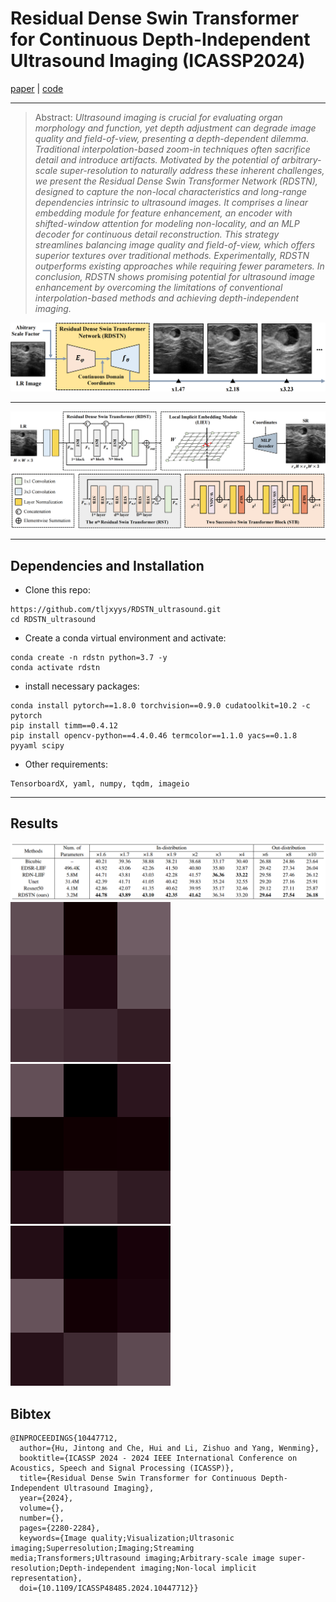 # Residual Dense Swin Transformer for Continuous Depth-Independent Ultrasound Imaging (ICASSP2024)
[paper](https://ieeexplore.ieee.org/document/10447712) | [code](https://github.com/tljxyys/RDSTN_ultrasound)
***
>Abstract: _Ultrasound imaging is crucial for evaluating organ morphology and function, yet depth adjustment can degrade image quality and field-of-view, presenting a depth-dependent dilemma. 
Traditional interpolation-based zoom-in techniques often sacrifice detail and introduce artifacts. Motivated by the potential of arbitrary-scale super-resolution to naturally address these 
inherent challenges, we present the Residual Dense Swin Transformer Network (RDSTN), designed to capture the non-local characteristics and long-range dependencies intrinsic to ultrasound images.
It comprises a linear embedding module for feature enhancement, an encoder with shifted-window attention for modeling non-locality, and an MLP decoder for continuous detail reconstruction. 
This strategy streamlines balancing image quality and field-of-view, which offers superior textures over traditional methods. Experimentally, RDSTN outperforms existing approaches while requiring 
fewer parameters. In conclusion, RDSTN shows promising potential for ultrasound image enhancement by overcoming the limitations of conventional interpolation-based methods and achieving depth-independent imaging._
>
![image](https://github.com/tljxyys/RDSTN_ultrasound/blob/main/fig/Figure%201.png)
***
![image](https://github.com/tljxyys/RDSTN_ultrasound/blob/main/fig/Figure%202.png)
***
## Dependencies and Installation
* Clone this repo:
```
https://github.com/tljxyys/RDSTN_ultrasound.git
cd RDSTN_ultrasound
```
* Create a conda virtual environment and activate:
```
conda create -n rdstn python=3.7 -y
conda activate rdstn
```
* install necessary packages:
```
conda install pytorch==1.8.0 torchvision==0.9.0 cudatoolkit=10.2 -c pytorch
pip install timm==0.4.12
pip install opencv-python==4.4.0.46 termcolor==1.1.0 yacs==0.1.8 pyyaml scipy
```
* Other requirements:
```
TensorboardX, yaml, numpy, tqdm, imageio
```
***
## Results
![image](https://github.com/tljxyys/RDSTN_ultrasound/blob/main/fig/Figure%203.png)
![gif](https://github.com/tljxyys/RDSTN_ultrasound/blob/main/fig/1215.gif) ![gif](https://github.com/tljxyys/RDSTN_ultrasound/blob/main/fig/1220.gif) ![gif](https://github.com/tljxyys/RDSTN_ultrasound/blob/main/fig/1222.gif) 


## Bibtex
```
@INPROCEEDINGS{10447712,
  author={Hu, Jintong and Che, Hui and Li, Zishuo and Yang, Wenming},
  booktitle={ICASSP 2024 - 2024 IEEE International Conference on Acoustics, Speech and Signal Processing (ICASSP)}, 
  title={Residual Dense Swin Transformer for Continuous Depth-Independent Ultrasound Imaging}, 
  year={2024},
  volume={},
  number={},
  pages={2280-2284},
  keywords={Image quality;Visualization;Ultrasonic imaging;Superresolution;Imaging;Streaming media;Transformers;Ultrasound imaging;Arbitrary-scale image super-resolution;Depth-independent imaging;Non-local implicit representation},
  doi={10.1109/ICASSP48485.2024.10447712}}
```
